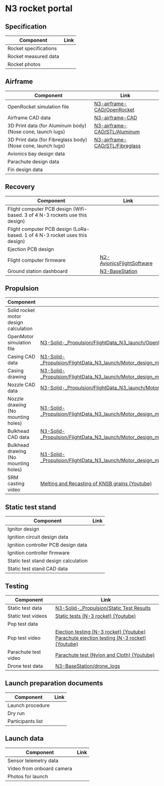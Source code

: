 # N3 rocket portal


## Specification
| Component         | Link  | 
|---|---|
| Rocket specifications | |
| Rocket measured data | |
| Rocket photos | |

## Airframe
| Component         | Link  | 
|---|---|
| OpenRocket simulation file | [N3-airframe-CAD/OpenRocket](https://github.com/nakujaproject/N3-airframe-CAD/OpenRocket)  |
| Airframe CAD data   | [N3-airframe-CAD](https://github.com/nakujaproject/N3-airframe-CAD)  |
| 3D Print data (for Aluminum body) (Nose cone, launch lugs)| [N3-airframe-CAD/STL/Aluminum](https://github.com/nakujaproject/N3-airframe-CAD/tree/main/STL/Aluminum)|
| 3D Print data (for Fibreglass body) (Nose cone, launch lugs)| [N3-airframe-CAD/STL/Fibreglass](https://github.com/nakujaproject/N3-airframe-CAD/tree/main/STL/Fibreglass)|
| Avionics bay design data | |
| Parachute design data | |
| Fin design data | |

## Recovery
| Component         | Link  | 
|---|---|
| Flight computer PCB design (Wifi-based. 3 of 4 N-3 rockets use this design) | []() |
| Flight computer PCB design (LoRa-based. 1 of 4 N-3 rocket uses this design) | []() |
| Ejection PCB design | []() |
| Flight computer firmware | [N2-AvionicsFlightSoftware ](https://github.com/nakujaproject/N2-AvionicsFlightSoftware)  |  
| Ground station dashboard | [N3-BaseStation](https://github.com/nakujaproject/N3-BaseStation)  | 


## Propulsion
| Component         | Link  | 
|---|---|
| Solid rocket motor design calculation  |   |  
| OpenMotor simulation file | [N3-Solid-_Propulsion/FlightData_N3_launch/OpenMotor](https://github.com/nakujaproject/N3-Solid-_Propulsion/tree/main/FlightData_N3_launch/OpenMotor)  |  
| Casing CAD data  | [N3-Solid-_Propulsion/FlightData_N3_launch/Motor_design_mildsteel_casing/for_outsourcing/CAD/casing_rev.SLDDRW](https://github.com/nakujaproject/N3-Solid-_Propulsion/blob/main/FlightData_N3_launch/Motor_design_mildsteel_casing/for_outsourcing/CAD/casing_rev.SLDDRW) |  
| Casing drawing  | [N3-Solid-_Propulsion/FlightData_N3_launch/Motor_design_mildsteel_casing/for_outsourcing/casing_ID_69mm/casing_rev.pdf](https://github.com/nakujaproject/N3-Solid-_Propulsion/blob/main/FlightData_N3_launch/Motor_design_mildsteel_casing/for_outsourcing/casing_ID_69mm/casing_rev.pdf) |
| Nozzle CAD data  | [N3-Solid-_Propulsion/FlightData_N3_launch/Motor_design_mildsteel_casing/for_outsourcing/CAD/nozzle7.SLDPRT](https://github.com/nakujaproject/N3-Solid-_Propulsion/blob/main/FlightData_N3_launch/Motor_design_mildsteel_casing/for_outsourcing/CAD/nozzle7.SLDPRT)  |  
| Nozzle drawing (No mounting holes)  |  [N3-Solid-_Propulsion/FlightData_N3_launch/Motor_design_mildsteel_casing/for_outsourcing/casing_ID_69mm/nozzle7.pdf](https://github.com/nakujaproject/N3-Solid-_Propulsion/blob/main/FlightData_N3_launch/Motor_design_mildsteel_casing/for_outsourcing/casing_ID_69mm/nozzle7.pdf) |  
| Bulkhead CAD data | [N3-Solid-_Propulsion/FlightData_N3_launch/Motor_design_mildsteel_casing/for_outsourcing/CAD/bulkhead_rev.SLDDRW](https://github.com/nakujaproject/N3-Solid-_Propulsion/blob/main/FlightData_N3_launch/Motor_design_mildsteel_casing/for_outsourcing/CAD/bulkhead_rev.SLDDRW)  |  
| Bulkhead drawing (No mounting holes) | [N3-Solid-_Propulsion/FlightData_N3_launch/Motor_design_mildsteel_casing/for_outsourcing/casing_ID_69mm/bulkhead_rev.pdf](https://github.com/nakujaproject/N3-Solid-_Propulsion/blob/main/FlightData_N3_launch/Motor_design_mildsteel_casing/for_outsourcing/casing_ID_69mm/bulkhead_rev.pdf)|
| SRM casting video|[Melting and Recasting of KNSB grains (Youtube)](https://www.youtube.com/watch?v=jb04f0nT33g) | 

## Static test stand
| Component         | Link  | 
|---|---|
| Ignitor design | |
| Ignition circuit design data | | 
| Ignition controller PCB design data | |
| Ignition controller firmware | | 
| Static test stand design calculation |  |
| Static test stand CAD data | |


## Testing
| Component         | Link  | 
|---|---|
| Static test data| [N3-Solid-_Propulsion/Static Test Results](https://github.com/nakujaproject/N3-Solid-_Propulsion/tree/main/Static%20Test%20Results) |
| Static test videos | [Static tests (N-3 rocket) (Youtube)](https://www.youtube.com/playlist?list=PLU4mNMcaNBwbbmH-_TkvQtz1neBzYmwhG)| 
| Pop test data| |
| Pop test video| [Ejection testing (N-3 rocket) (Youtube)](https://www.youtube.com/playlist?list=PLU4mNMcaNBwZkfRVIF7I05LBG0w9x6RPQ)<br> [Parachute ejection testing (N-3 rocket) (Youtube)](https://www.youtube.com/playlist?list=PLZJjPMGPxYV7wbv50n3N8mqJMrwB_2Xb_)|
| Parachute test video| [Parachute test (Nylon and Cloth) (Youtube)](https://www.youtube.com/watch?v=twMw1OR_p1s) |
| Drone test data | [N3-BaseStation/drone_logs](https://github.com/nakujaproject/N3-BaseStation/tree/main/drone_logs) |


## Launch preparation documents
| Component         | Link  | 
|---|---|
| Launch procedure | |
| Dry run | |
| Participants list || 


## Launch data
| Component         | Link  | 
|---|---|
| Sensor telemetry data | |
| Video from onboard camera  | |
| Photos for launch | |



